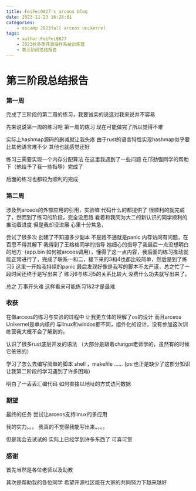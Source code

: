 ```yaml
---
title: FeiFei0827's arceos blog
date: 2023-11-23 16:28:01
categories:
    - oscamp 2023fall arceos unikernel
tags:
    - author:FeiFei0827
    - 2023秋冬季开源操作系统训练营
    - 第三阶段总结报告
---
```


# 第三阶段总结报告

### 第一周

完成了三阶段的第二周的练习，我要诚实的说这对我来说并不容易

先来说说第一周的练习吧 第一周的练习 现在可能做完了所以觉得不难 

实际上hashmap源码的删减就让我头疼 由于rust的语言特性实现hashmap似乎要比其他语言难不少 其他也就感觉还好

练习三需要实现一个内存分配算法 在这里我遇到了一些问题 在邝劲强同学的帮助下（他给予了我一些指导）完成了

后面的练习也都较为顺利的完成

### 第二周

涉及到arceos的外部应用的引用，实验嘛 代码什么的都提供了 很顺利的就完成了，然而到了练习的阶段，完全没思路 看着和我同为大二的新认识的同学顺利的推动着进度 但是我却没进展 心里十分焦急，

尝试了很多次 创建了不知道多少副本 不是跑不通就是panic 内存访问有问题，在百思不得其解下 我得到了王格格同学的指导 她细心的指导了我最后一点没想明白的地方（app.bin 如何被arceos调用），懂得了这一点内容，我后面的练习推动就能正常进行了，完成了联系一和二，接下来的3和4也都比较简单，然后是到了练习5 这里一开始我持续的panic 最后发现好像是我写的脚本不太严谨，总之忙了一段时间还终于是写出来了 练习6与练习5的关系比较大 没费什么功夫就写出来了。

总之 万事开头难 这样看来可能练习1&2才是最难

### 收获

在做arceos的练习与实验的过程中 让我更立体的理解了os的设计 而且arceos Unikernel是单内核的 与linux和windos都不同，组件化的设计，没有参加这次训练营我大概不会了解到的。

认识了很多rust底层开发的语法 （大部分是跟着chatgpt老师学的，虽然有的时候它笨笨的）

学习了怎么去编写简单的脚本 shell ，makefile ...... (ps:也正是缺少了这部分知识让我第二阶段的学习遇到了许多困难)

明白了一丢丢汇编代码 如何直接以地址的方式访问数据

### 期望

最终的任务 尝试让arceos支持linux的多应用

我的实力。。。 我真的不觉得我能写出来。。。。

但是我会去试试的 实际上已经学到许多东西了 可喜可贺

### 感谢

首先当然是各位老师以及助教

其次是帮助我的各位同学 希望开源社区能在大家的共同努力下越来越好

